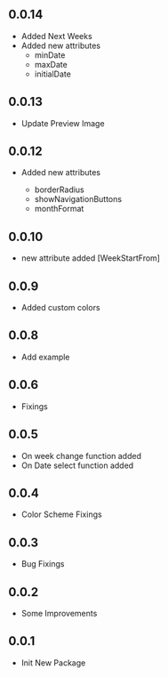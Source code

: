 ## 0.0.14

* Added Next Weeks
* Added new attributes
    - minDate
    - maxDate
    - initialDate

## 0.0.13

* Update Preview Image

## 0.0.12

* Added new attributes

    - borderRadius
    - showNavigationButtons
    - monthFormat

## 0.0.10

* new attribute added [WeekStartFrom]

## 0.0.9

* Added custom colors

## 0.0.8

* Add example

## 0.0.6

* Fixings

## 0.0.5

* On week change function added
* On Date select function added

## 0.0.4

* Color Scheme Fixings

## 0.0.3

* Bug Fixings

## 0.0.2

* Some Improvements


## 0.0.1

* Init New Package
